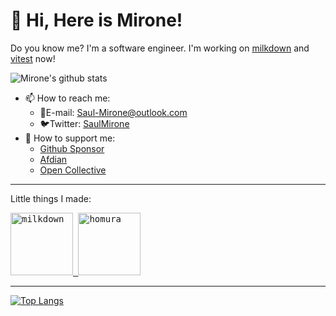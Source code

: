 # :wave: Hi, Here is Mirone!

Do you know me? I'm a software engineer.
I'm working on [milkdown](https://github.com/Saul-Mirone/milkdown) and [vitest](https://github.com/vitest-dev/vitest) now!


![Mirone's github stats](https://github-readme-stats.vercel.app/api?username=Saul-Mirone&show_icons=true&theme=buefy)

- 📫 How to reach me:
  - 📧E-mail: <Saul-Mirone@outlook.com>
  - 🐦Twitter: [SaulMirone](https://twitter.com/SaulMirone)
- 💖 How to support me:
  - [Github Sponsor](https://github.com/sponsors/Saul-Mirone)
  - [Afdian](https://afdian.net/@mirone)
  - [Open Collective](https://opencollective.com/milkdown)

---

Little things I made:

<a title="Milkdown" href="https://github.com/Saul-Mirone/milkdown">
  <kbd>
    <img src="https://github.com/Saul-Mirone/milkdown/blob/main/gh-pages/public/milkdown.svg" width="100" height="100" alt="milkdown">
  </kdb>
</a>
<a title="Homura" href="https://github.com/Saul-Mirone/homura">
  <kbd>
    <img src="https://github.com/Saul-Mirone/homura/blob/main/assets/homura-logo.png" width="100" height="100" alt="homura">
  </kbd>
</a>

---


[![Top Langs](https://github-readme-stats.vercel.app/api/top-langs/?username=Saul-Mirone&layout=compact&theme=nord&exclude_repo=saul-mirone.github.io,Saul-Mirone)](https://github.com/Saul-Mirone)
